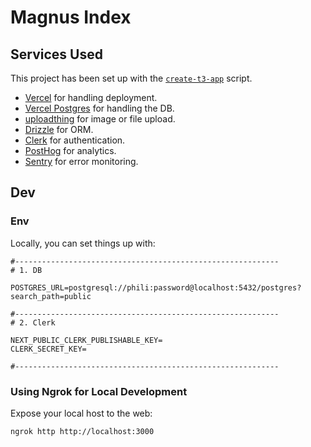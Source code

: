 # Magnus Index

## Services Used

This project has been set up with the [`create-t3-app`](https://create.t3.gg/) script.

- [Vercel](https://vercel.com) for handling deployment.
- [Vercel Postgres](https://vercel.com/docs/storage/vercel-postgres) for handling the DB.
- [uploadthing](https://uploadthing.com) for image or file upload.
- [Drizzle](https://orm.drizzle.team) for ORM.
- [Clerk](https://clerk.com) for authentication.
- [PostHog](https://posthog.com) for analytics.
- [Sentry](https://sentry.io) for error monitoring.

## Dev

### Env

Locally, you can set things up with:

```env
#-----------------------------------------------------------
# 1. DB

POSTGRES_URL=postgresql://phili:password@localhost:5432/postgres?search_path=public

#-----------------------------------------------------------
# 2. Clerk

NEXT_PUBLIC_CLERK_PUBLISHABLE_KEY=
CLERK_SECRET_KEY=

#-----------------------------------------------------------
```

### Using Ngrok for Local Development

Expose your local host to the web:

```sh
ngrok http http://localhost:3000
```
